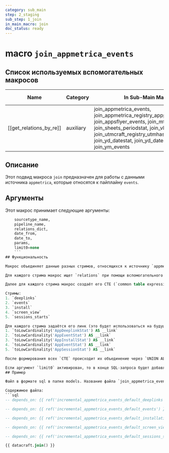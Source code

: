 ```yaml
---
category: sub_main
step: 2_staging
sub_step: 1_join
in_main_macro: join
doc_status: ready
---
```

# macro `join_appmetrica_events`

##  Список используемых вспомогательных макросов

| Name                    | Category  | In Sub-Main Macro                                                                                                                                                                                                                                           | Doc Status |
| ----------------------- | --------- | ----------------------------------------------------------------------------------------------------------------------------------------------------------------------------------------------------------------------------------------------------------- | ---------- |
| [[get_relations_by_re]] | auxiliary | join_appmetrica_events, join_appmetrica_registry_appprofilematching, join_appsflyer_events, join_mt_datestat, join_sheets_periodstat, join_vkads_datestat, join_utmcraft_registry_utmhashregistry, join_yd_datestat, join_yd_datestat_smart, join_ym_events | ready      |

## Описание

Этот подвид макроса `join` предназначен для работы с данными источника `appmetrica`, которые относятся к пайплайну `events`.

## Аргументы

Этот макрос принимает следующие аргументы:
```sql
    sourcetype_name,
    pipeline_name,
    relations_dict,
    date_from,
    date_to,
    params,
    limit0=none
    ```
## Функциональность

Макрос объединяет данные разных стримов, относящихся к источнику `appmetrica` и к пайплайну `events`.

Для каждого стрима макрос ищет `relations` при помощи вспомогательного макроса [[get_relations_by_re]], затем создаёт таблицу-источник при помощи вспомогательного макроса `dbt_utils.union_relations`. (Этот макрос из пакета dbt_utils, он не относится к datacraft).

Далее для каждого стрима макрос создаёт его CTE (`common table expression`) с одинаковым набором полей и их расположением.

Стримы:
1. `deeplinks` 
2. `events`
3. `install`
4. `screen_view`
5. `sessions_starts`

Для каждого стрима задаётся его линк (это будет использоваться на будущих шагах). Вот какие это значения - перечисление в соответствии с порядком стримов:
1. `toLowCardinality('AppDeeplinkStat') AS __link`
2. `toLowCardinality('AppEventStat') AS __link`
3. `toLowCardinality('AppInstallStat') AS __link`
4. `toLowCardinality('AppEventStat') AS __link`
5. `toLowCardinality('AppSessionStat') AS __link`

После формирования всех `CTE` происходит их объединение через `UNION ALL`. 

Если аргумент `limit0` активирован, то в конце SQL-запроса будет добавлено `LIMIT 0`.
## Пример

Файл в формате sql в папке models. Название файла `join_appmetrica_events`

Содержимое файла:
```sql
-- depends_on: {{ ref('incremental_appmetrica_events_default_deeplinks') }}

-- depends_on: {{ ref('incremental_appmetrica_events_default_events') }}

-- depends_on: {{ ref('incremental_appmetrica_events_default_installations') }}

-- depends_on: {{ ref('incremental_appmetrica_events_default_screen_view') }}

-- depends_on: {{ ref('incremental_appmetrica_events_default_sessions_starts') }}

{{ datacraft.join() }}
```
